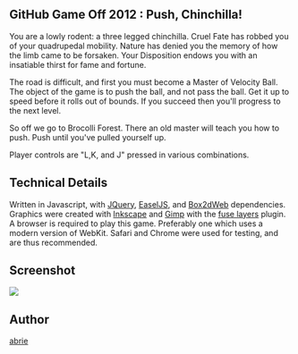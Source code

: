 ## GitHub Game Off 2012 : Push, Chinchilla!

You are a lowly rodent: a three legged chinchilla. Cruel Fate has robbed you of your quadrupedal mobility. Nature has denied you the memory of how the limb came to be forsaken. Your Disposition endows you with an insatiable thirst for fame and fortune.

The road is difficult, and first you must become a Master of Velocity Ball. The object of the game is to push the ball, and not pass the ball. Get it up to speed before it rolls out of bounds. If you succeed then you'll progress to the next level. 

So off we go to Brocolli Forest. There an old master will teach you how to push. Push until you've pulled yourself up.

Player controls are "L,K, and J" pressed in various combinations.

## Technical Details

Written in Javascript, with [JQuery](http://jquery.com), [EaselJS](http://www.createjs.com/#!/EaselJS), and [Box2dWeb](http://code.google.com/p/box2dweb/) dependencies. Graphics were created with [Inkscape](http://inkscape.org) and [Gimp](http://www.gimp.org) with the [fuse layers](http://registry.gimp.org/node/25129) plugin. A browser is required to play this game. Preferably one which uses a modern version of WebKit. Safari and Chrome were used for testing, and are thus recommended. 

## Screenshot

![](https://raw.github.com/abrie/game-off-2012/master/screenshot.png)

## Author

[abrie](http://twitter.com/abrihe)
